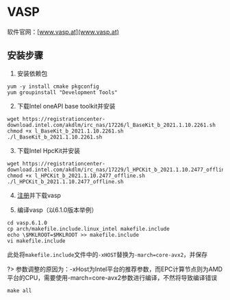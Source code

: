 # VASP

软件官网：[www.vasp.at](www.vasp.at)

## 安装步骤

1. 安装依赖包

```
yum -y install cmake pkgconfig
yum groupinstall "Development Tools"
```
2. 下载Intel oneAPI base toolkit并安装

```
wget https://registrationcenter-download.intel.com/akdlm/irc_nas/17226/l_BaseKit_b_2021.1.10.2261.sh
chmod +x l_BaseKit_b_2021.1.10.2261.sh
./l_BaseKit_b_2021.1.10.2261.sh
```

3. 下载Intel HpcKit并安装

```
wget https://registrationcenter-download.intel.com/akdlm/irc_nas/17229/l_HPCKit_b_2021.1.10.2477_offline.sh 
chmod +x l_HPCKit_b_2021.1.10.2477_offline.sh 
./l_HPCKit_b_2021.1.10.2477_offline.sh 
```

4. [注册](https://www.vasp.at/registration_form/)并下载vasp
 
5. 编译vasp（以6.1.0版本举例）

```
cd vasp.6.1.0
cp arch/makefile.include.linux_intel makefile.include
echo \$MKLROOT=$MKLROOT >> makefile.include
vi makefile.include
```

此处将`makefile.include`文件中的`-xHOST`替换为`-march=core-avx2`，并保存

?> 参数调整的原因为：-xHost为Intel平台的推荐参数，而EPC计算节点则为AMD平台的CPU，需要使用-march=core-avx2参数进行编译，不然将导致编译错误

```
make all
```
